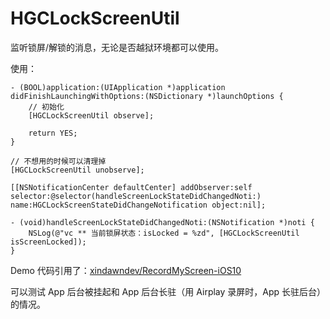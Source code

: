 # HGCLockScreenUtil

监听锁屏/解锁的消息，无论是否越狱环境都可以使用。

使用：

```
- (BOOL)application:(UIApplication *)application didFinishLaunchingWithOptions:(NSDictionary *)launchOptions {
    // 初始化
    [HGCLockScreenUtil observe];
	
    return YES;
}
```

```
// 不想用的时候可以清理掉
[HGCLockScreenUtil unobserve];
```

```
[[NSNotificationCenter defaultCenter] addObserver:self selector:@selector(handleScreenLockStateDidChangedNoti:) name:HGCLockScreenStateDidChangeNotification object:nil];

- (void)handleScreenLockStateDidChangedNoti:(NSNotification *)noti {
    NSLog(@"vc ** 当前锁屏状态：isLocked = %zd", [HGCLockScreenUtil isScreenLocked]);
}
```

Demo 代码引用了：[xindawndev/RecordMyScreen-iOS10](https://github.com/xindawndev/RecordMyScreen-iOS10)

可以测试 App 后台被挂起和 App 后台长驻（用 Airplay 录屏时，App 长驻后台）的情况。
